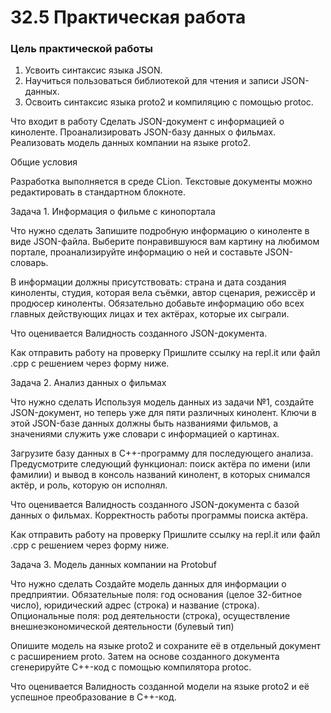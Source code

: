 # 32.5 Практическая работа

### Цель практической работы

1. Усвоить синтаксис языка JSON.
2. Научиться пользоваться библиотекой для чтения и записи JSON-данных.
3. Освоить синтаксис языка proto2 и компиляцию с помощью protoc.


Что входит в работу
Сделать JSON-документ с информацией о киноленте.
Проанализировать JSON-базу данных о фильмах.
Реализовать модель данных компании на языке proto2.


Общие условия

Разработка выполняется в среде CLion. Текстовые документы можно редактировать в стандартном блокноте.



Задача 1. Информация о фильме с кинопортала


Что нужно сделать
Запишите подробную информацию о киноленте в виде JSON-файла. Выберите понравившуюся вам картину на любимом портале, проанализируйте информацию о ней и составьте JSON-словарь.

В информации должны присутствовать: страна и дата создания киноленты, студия, которая вела съёмки, автор сценария, режиссёр и продюсер киноленты. Обязательно добавьте информацию обо всех главных действующих лицах и тех актёрах, которые их сыграли.



Что оценивается
Валидность созданного JSON-документа.



Как отправить работу на проверку
Пришлите ссылку на repl.it или файл .срр с решением через форму ниже.



Задача 2. Анализ данных о фильмах


Что нужно сделать
Используя модель данных из задачи №1, создайте JSON-документ, но теперь уже для пяти различных кинолент. Ключи в этой JSON-базе данных должны быть названиями фильмов, а значениями служить уже словари с информацией о картинах.

Загрузите базу данных в C++-программу для последующего анализа. Предусмотрите следующий функционал: поиск актёра по имени (или фамилии) и вывод в консоль названий кинолент, в которых снимался актёр, и роль, которую он исполнял.



Что оценивается
Валидность созданного JSON-документа с базой данных о фильмах. Корректность работы программы поиска актёра.



Как отправить работу на проверку
Пришлите ссылку на repl.it или файл .срр с решением через форму ниже.



Задача 3. Модель данных компании на Protobuf


Что нужно сделать
Создайте модель данных для информации о предприятии. Обязательные поля: год основания (целое 32-битное число), юридический адрес (строка) и название (строка). Опциональные поля: род деятельности (строка), осуществление внешнеэкономической деятельности (булевый тип)

Опишите модель на языке proto2 и сохраните её в отдельный документ с расширением proto. Затем на основе созданного документа сгенерируйте C++-код с помощью компилятора protoc.



Что оценивается
Валидность созданной модели на языке proto2 и её успешное преобразование в C++-код.